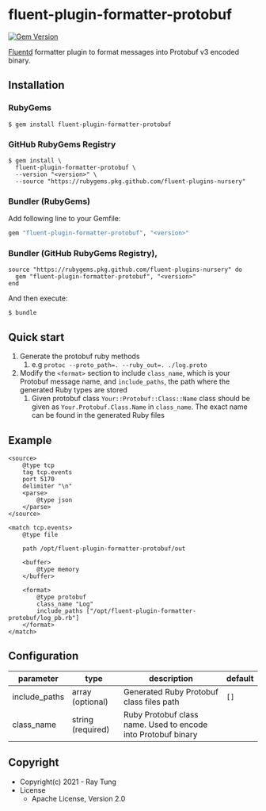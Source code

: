 # fluent-plugin-formatter-protobuf

[![Gem Version](https://badge.fury.io/rb/fluent-plugin-formatter-protobuf.svg)](https://badge.fury.io/rb/fluent-plugin-formatter-protobuf)

[Fluentd](https://fluentd.org/) formatter plugin to format messages into Protobuf v3 encoded binary.

## Installation

### RubyGems

```shell
$ gem install fluent-plugin-formatter-protobuf
```

### GitHub RubyGems Registry

```shell
$ gem install \
  fluent-plugin-formatter-protobuf \
  --version "<version>" \
  --source "https://rubygems.pkg.github.com/fluent-plugins-nursery"
```

### Bundler (RubyGems)

Add following line to your Gemfile:

```ruby
gem "fluent-plugin-formatter-protobuf", "<version>"
```

### Bundler (GitHub RubyGems Registry),

```shell
source "https://rubygems.pkg.github.com/fluent-plugins-nursery" do
  gem "fluent-plugin-formatter-protobuf", "<version>"
end
```

And then execute:

```
$ bundle
```

## Quick start

1. Generate the protobuf ruby methods
   1. e.g `protoc --proto_path=. --ruby_out=. ./log.proto`
2. Modify the `<format>` section to include `class_name`, which is your Protobuf message name, and `include_paths`, the path where the generated Ruby types are stored
   1. Given protobuf class `Your::Protobuf::Class::Name` class should be given as `Your.Protobuf.Class.Name` in `class_name`. The exact name can be found in the generated Ruby files


## Example

```fluentd
<source>
    @type tcp
    tag tcp.events
    port 5170
    delimiter "\n"
    <parse>
        @type json
    </parse>
</source>

<match tcp.events>
    @type file

    path /opt/fluent-plugin-formatter-protobuf/out

    <buffer>
        @type memory
    </buffer>

    <format>
        @type protobuf
        class_name "Log"
        include_paths ["/opt/fluent-plugin-formatter-protobuf/log_pb.rb"]
    </format>
</match>
```

## Configuration

|parameter|type|description|default|
|---|---|---|---|
|include_paths|array (optional)| Generated Ruby Protobuf class files path |`[]`|
|class_name|string (required)| Ruby Protobuf class name. Used to encode into Protobuf binary||

## Copyright

* Copyright(c) 2021 - Ray Tung
* License
  * Apache License, Version 2.0
